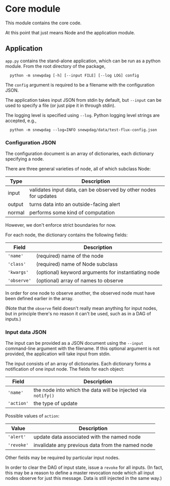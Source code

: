 # Core module

This module contains the core code.

At this point that just means Node and the application module.

## Application

`app.py` contains the stand-alone application, which can be run
as a python module.  From the root directory of the package,
```
  python -m snewpdag [-h] [--input FILE] [--log LOG] config
```
The `config` argument is required to be a filename with
the configuration JSON.

The application takes input JSON from stdin by default,
but `--input` can be used to specify a file (or just pipe it
in through stdin).

The logging level is specified using `--log`.  Python logging level
strings are accepted, e.g.,
```
  python -m snewpdag --log=INFO snewpdag/data/test-flux-config.json
```

### Configuration JSON

The configuration document is an array of dictionaries,
each dictionary specifying a node.

There are three general varieties of node, all of which subclass Node:

Type   | Description
-------|------------
input  | validates input data, can be observed by other nodes for updates
output | turns data into an outside-facing alert
normal | performs some kind of computation

However, we don't enforce strict boundaries for now.

For each node, the dictionary contains the following fields:

Field       | Description
------------|------------
`'name'`    | (required) name of the node
`'class'`   | (required) name of Node subclass
`'kwargs'`  | (optional) keyword arguments for instantiating node
`'observe'` | (optional) array of names to observe

In order for one node to observe another, the observed node must have been
defined earlier in the array.

(Note that the `observe` field doesn't really mean anything for input
nodes, but in principle there's no reason it can't be used, such as in
a DAG of inputs.)

### Input data JSON

The input can be provided as a JSON document using the
`--input` command-line argument with the filename.
If this optional argument is not provided, the
application will take input from stdin.

The input consists of an array of dictionaries.
Each dictionary forms a notification of one input node.
The fields for each object:

Field      | Description
-----------|------------
`'name'`   | the node into which the data will be injected via `notify()`
`'action'` | the type of update

Possible values of `action`:

Value      | Description
-----------|------------
`'alert'`  | update data associated with the named node
`'revoke'` | invalidate any previous data from the named node

Other fields may be required by particular input nodes.

In order to clear the DAG of input state, issue a `revoke` for
all inputs.  (In fact, this may be a reason to define a master revocation
node which all input nodes observe for just this message.
Data is still injected in the same way.)

